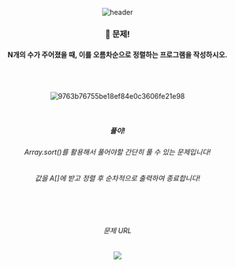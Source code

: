 <div align="center"> 

![header](https://capsule-render.vercel.app/api?type=Slice&text=)

### 🍏 문제!
#### N개의 수가 주어졌을 때, 이를 오름차순으로 정렬하는 프로그램을 작성하시오.

<br/>
<br/>

![9763b76755be18ef84e0c3606fe21e98](https://github.com/pima86/BACKJOON/assets/71416955/09aacbca-d959-4e7f-b30a-a39621da68da)

<br/>

##### 풀이!
###### Array.sort()를 활용해서 풀어야할 간단히 풀 수 있는 문제입니다!
###### 값을 A[]에 받고 정렬 후 순차적으로 출력하여 종료합니다!

<br/>
<br/>

###### 문제 URL
[<img src="https://img.shields.io/badge/Acmicpc-03C75A?style=flat-square&logo=codementor&logoColor=white"/>](https://www.acmicpc.net/problem/2751)

</div>

